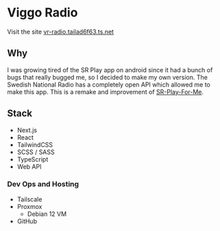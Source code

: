 # Viggo Radio

Visit the site [vr-radio.tailad6f63.ts.net](https://vr-radio.tailad6f63.ts.net/)

## Why
I was growing tired of the SR Play app on android since it had a bunch of bugs that really bugged me, so I decided to make my own version. The Swedish National Radio has a completely open API which allowed me to make this app. This is a remake and improvement of [SR-Play-For-Me](https://github.com/viggoStrom/SR-Play-For-Me).

## Stack
- Next.js
- React
- TailwindCSS
- SCSS / SASS
- TypeScript
- Web API

### Dev Ops and Hosting
- Tailscale
- Proxmox
  - Debian 12 VM
- GitHub
